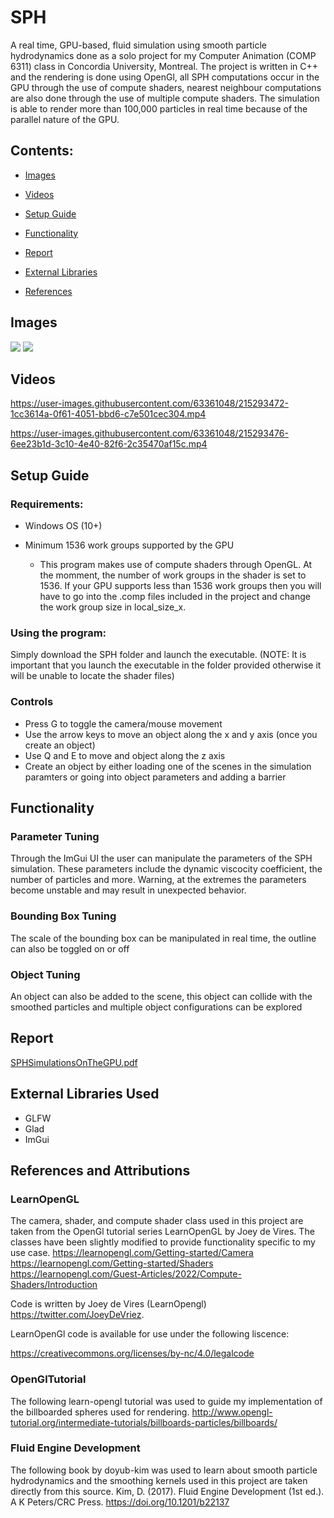# SPH
A real time, GPU-based, fluid simulation using smooth particle hydrodynamics done as a solo project for my Computer Animation (COMP 6311) class in Concordia University, Montreal. The project is written in C++ and the rendering is done using OpenGl, all SPH computations occur in the GPU through the use of compute shaders, nearest neighbour computations are also done through the use of multiple compute shaders. The simulation is able to render more than 100,000 particles in real time because of the parallel nature of the GPU. 

## Contents:

- [Images](#images)


- [Videos](#videos)


- [Setup Guide](#setup-guide)


- [Functionality](#functionality)


- [Report](#report)


- [External Libraries](#external-libraries-used)


- [References](#references-and-attributions)




## Images 

![](images/FluidSim.png)
![](images/collision.png)


## Videos 

https://user-images.githubusercontent.com/63361048/215293472-1cc3614a-0f61-4051-bbd6-c7e501cec304.mp4


https://user-images.githubusercontent.com/63361048/215293476-6ee23b1d-3c10-4e40-82f6-2c35470af15c.mp4



## Setup Guide

### Requirements:

 - Windows OS (10+)

 - Minimum 1536 work groups supported by the GPU 
    - This program makes use of compute shaders through OpenGL. At the momment, the number of work groups in the shader is set to 1536.
      If your GPU supports less than 1536 work groups then you will have to go into the .comp files included in the project and change the 
      work group size in local_size_x. 
      
### Using the program:
  Simply download the SPH folder and launch the executable. (NOTE: It is important that you launch the executable in the folder provided otherwise it   will be unable to locate the shader files)
  
### Controls
 - Press G to toggle the camera/mouse movement
 - Use the arrow keys to move an object along the x and y axis (once you create an object)
 - Use Q and E to move and object along the z axis
 - Create an object by either loading one of the scenes in the simulation paramters or going into object parameters and adding a barrier
      
      

## Functionality

### Parameter Tuning
Through the ImGui UI the user can manipulate the parameters of the SPH simulation.
These parameters include the dynamic viscocity coefficient, the number of particles and more.
Warning, at the extremes the parameters become unstable and may result in unexpected behavior.

### Bounding Box Tuning
The scale of the bounding box can be manipulated in real time, the outline can also be toggled on or off

### Object Tuning
An object can also be added to the scene, this object can collide with the smoothed particles and multiple
object configurations can be explored

## Report
[SPHSimulationsOnTheGPU.pdf](SPHSimulationsOnTheGPU.pdf)

## External Libraries Used
- GLFW
- Glad
- ImGui


## References and Attributions

### LearnOpenGL
The camera, shader, and compute shader class used in this project are taken from the OpenGl tutorial series LearnOpenGL by Joey de Vires.
The classes have been slightly modified to provide functionality specific to my use case.
https://learnopengl.com/Getting-started/Camera
https://learnopengl.com/Getting-started/Shaders
https://learnopengl.com/Guest-Articles/2022/Compute-Shaders/Introduction

Code is written by Joey de Vires (LearnOpengl)
https://twitter.com/JoeyDeVriez.

LearnOpenGl code is available for use under the following liscence:

https://creativecommons.org/licenses/by-nc/4.0/legalcode

### OpenGlTutorial
The following learn-opengl tutorial was used to guide my implementation of the billboarded spheres used for rendering.
http://www.opengl-tutorial.org/intermediate-tutorials/billboards-particles/billboards/

### Fluid Engine Development
The following book by doyub-kim was used to learn about smooth particle hydrodynamics and the smoothing kernels used in this project
are taken directly from this source.
Kim, D. (2017). Fluid Engine Development (1st ed.). A K Peters/CRC Press. https://doi.org/10.1201/b22137
